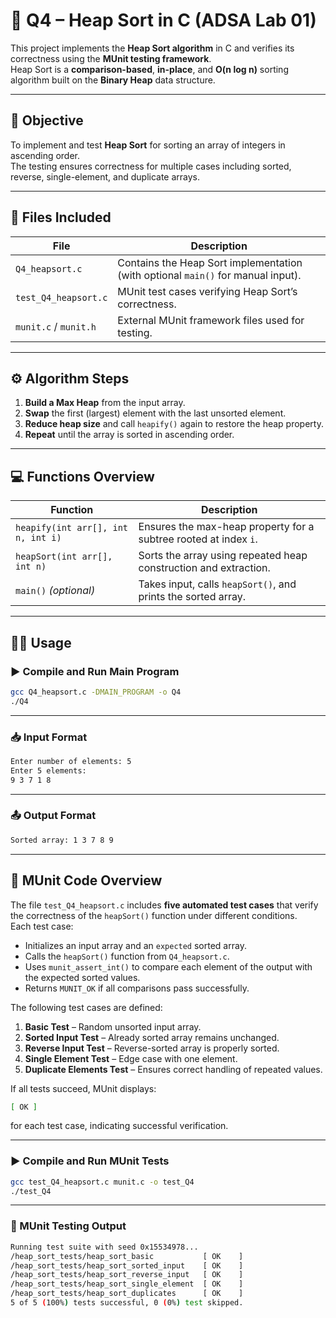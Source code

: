 # 🔢 Q4 – Heap Sort in C (ADSA Lab 01)

This project implements the **Heap Sort algorithm** in C and verifies its correctness using the **MUnit testing framework**.  
Heap Sort is a **comparison-based**, **in-place**, and **O(n log n)** sorting algorithm built on the **Binary Heap** data structure.

---

## 📘 Objective
To implement and test **Heap Sort** for sorting an array of integers in ascending order.  
The testing ensures correctness for multiple cases including sorted, reverse, single-element, and duplicate arrays.

---

## 📂 Files Included

| File | Description |
|------|--------------|
| `Q4_heapsort.c` | Contains the Heap Sort implementation (with optional `main()` for manual input). |
| `test_Q4_heapsort.c` | MUnit test cases verifying Heap Sort’s correctness. |
| `munit.c` / `munit.h` | External MUnit framework files used for testing. |

---

## ⚙️ Algorithm Steps
1. **Build a Max Heap** from the input array.  
2. **Swap** the first (largest) element with the last unsorted element.  
3. **Reduce heap size** and call `heapify()` again to restore the heap property.  
4. **Repeat** until the array is sorted in ascending order.

---

## 💻 Functions Overview

| Function | Description |
|-----------|--------------|
| `heapify(int arr[], int n, int i)` | Ensures the max-heap property for a subtree rooted at index `i`. |
| `heapSort(int arr[], int n)` | Sorts the array using repeated heap construction and extraction. |
| `main()` *(optional)* | Takes input, calls `heapSort()`, and prints the sorted array. |

---

## 🧑‍💻 Usage

### ▶️ Compile and Run Main Program

```bash
gcc Q4_heapsort.c -DMAIN_PROGRAM -o Q4
./Q4
```

---

### 📥 Input Format

```bash
Enter number of elements: 5
Enter 5 elements:
9 3 7 1 8
```

---

### 📤 Output Format

```bash
Sorted array: 1 3 7 8 9
```

---

## 🧩 MUnit Code Overview

The file `test_Q4_heapsort.c` includes **five automated test cases** that verify the correctness of the `heapSort()` function under different conditions.  
Each test case:
- Initializes an input array and an `expected` sorted array.  
- Calls the `heapSort()` function from `Q4_heapsort.c`.  
- Uses `munit_assert_int()` to compare each element of the output with the expected sorted values.  
- Returns `MUNIT_OK` if all comparisons pass successfully.  

The following test cases are defined:
1. **Basic Test** – Random unsorted input array.  
2. **Sorted Input Test** – Already sorted array remains unchanged.  
3. **Reverse Input Test** – Reverse-sorted array is properly sorted.  
4. **Single Element Test** – Edge case with one element.  
5. **Duplicate Elements Test** – Ensures correct handling of repeated values.  

If all tests succeed, MUnit displays:

```bash
[ OK ]
```

for each test case, indicating successful verification.

---

### ▶️ Compile and Run MUnit Tests

```bash
gcc test_Q4_heapsort.c munit.c -o test_Q4
./test_Q4
```

---

### 🧪 MUnit Testing Output

```bash
Running test suite with seed 0x15534978...
/heap_sort_tests/heap_sort_basic           [ OK    ] 
/heap_sort_tests/heap_sort_sorted_input    [ OK    ] 
/heap_sort_tests/heap_sort_reverse_input   [ OK    ] 
/heap_sort_tests/heap_sort_single_element  [ OK    ] 
/heap_sort_tests/heap_sort_duplicates      [ OK    ] 
5 of 5 (100%) tests successful, 0 (0%) test skipped.
```
